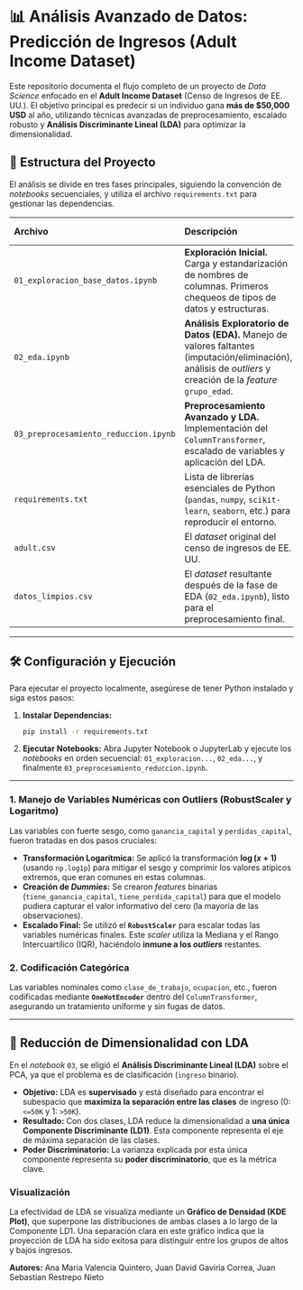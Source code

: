 # 📊 Análisis Avanzado de Datos: Predicción de Ingresos (Adult Income Dataset)

Este repositorio documenta el flujo completo de un proyecto de _Data Science_ enfocado en el **Adult Income Dataset** (Censo de Ingresos de EE. UU.). El objetivo principal es predecir si un individuo gana **más de $50,000 USD** al año, utilizando técnicas avanzadas de preprocesamiento, escalado robusto y **Análisis Discriminante Lineal (LDA)** para optimizar la dimensionalidad.

## 🚀 Estructura del Proyecto

El análisis se divide en tres fases principales, siguiendo la convención de _notebooks_ secuenciales, y utiliza el archivo `requirements.txt` para gestionar las dependencias.

| Archivo                               | Descripción                                                                                                                                                     | Fase del Análisis              |
| :------------------------------------ | :-------------------------------------------------------------------------------------------------------------------------------------------------------------- | :----------------------------- |
| `01_exploracion_base_datos.ipynb`     | **Exploración Inicial.** Carga y estandarización de nombres de columnas. Primeros chequeos de tipos de datos y estructuras.                                     | **Exploración**                |
| `02_eda.ipynb`                        | **Análisis Exploratorio de Datos (EDA).** Manejo de valores faltantes (imputación/eliminación), análisis de _outliers_ y creación de la _feature_ `grupo_edad`. | **Limpieza y Entendimiento**   |
| `03_preprocesamiento_reduccion.ipynb` | **Preprocesamiento Avanzado y LDA.** Implementación del `ColumnTransformer`, escalado de variables y aplicación del LDA.                                        | **Preparación y Optimización** |
| `requirements.txt`                    | Lista de librerías esenciales de Python (`pandas`, `numpy`, `scikit-learn`, `seaborn`, etc.) para reproducir el entorno.                                        | **Configuración**              |
| `adult.csv`                           | El _dataset_ original del censo de ingresos de EE. UU.                                                                                                          | **Datos Fuente**               |
| `datos_limpios.csv`                   | El _dataset_ resultante después de la fase de EDA (`02_eda.ipynb`), listo para el preprocesamiento final.                                                       | **Datos Intermedios**          |

---

## 🛠️ Configuración y Ejecución

Para ejecutar el proyecto localmente, asegúrese de tener Python instalado y siga estos pasos:

1.  **Instalar Dependencias:**

    ```bash
    pip install -r requirements.txt
    ```

2.  **Ejecutar Notebooks:**
    Abra Jupyter Notebook o JupyterLab y ejecute los _notebooks_ en orden secuencial: `01_exploracion...`, `02_eda...`, y finalmente `03_preprocesamiento_reduccion.ipynb`.

---

### 1. Manejo de Variables Numéricas con Outliers (RobustScaler y Logaritmo)

Las variables con fuerte sesgo, como `ganancia_capital` y `perdidas_capital`, fueron tratadas en dos pasos cruciales:

- **Transformación Logarítmica:** Se aplicó la transformación **$\log(x+1)$** (usando `np.log1p`) para mitigar el sesgo y comprimir los valores atípicos extremos, que eran comunes en estas columnas.
- **Creación de _Dummies_:** Se crearon _features_ binarias (`tiene_ganancia_capital`, `tiene_perdida_capital`) para que el modelo pudiera capturar el valor informativo del cero (la mayoría de las observaciones).
- **Escalado Final:** Se utilizó el **`RobustScaler`** para escalar todas las variables numéricas finales. Este _scaler_ utiliza la Mediana y el Rango Intercuartílico (IQR), haciéndolo **inmune a los _outliers_** restantes.

### 2. Codificación Categórica

Las variables nominales como `clase_de_trabajo`, `ocupacion`, etc., fueron codificadas mediante **`OneHotEncoder`** dentro del `ColumnTransformer`, asegurando un tratamiento uniforme y sin fugas de datos.

---

## 🎯 Reducción de Dimensionalidad con LDA

En el _notebook_ `03`, se eligió el **Análisis Discriminante Lineal (LDA)** sobre el PCA, ya que el problema es de clasificación (`ingreso` binario).

- **Objetivo:** LDA es **supervisado** y está diseñado para encontrar el subespacio que **maximiza la separación entre las clases** de ingreso (0: `<=50K` y 1: `>50K`).
- **Resultado:** Con dos clases, LDA reduce la dimensionalidad a **una única Componente Discriminante (LD1)**. Esta componente representa el eje de máxima separación de las clases.
- **Poder Discriminatorio:** La varianza explicada por esta única componente representa su **poder discriminatorio**, que es la métrica clave.

### Visualización

La efectividad de LDA se visualiza mediante un **Gráfico de Densidad (KDE Plot)**, que superpone las distribuciones de ambas clases a lo largo de la Componente LD1. Una separación clara en este gráfico indica que la proyección de LDA ha sido exitosa para distinguir entre los grupos de altos y bajos ingresos.

**Autores:** Ana Maria Valencia Quintero, Juan David Gaviria Correa, Juan Sebastian Restrepo Nieto
